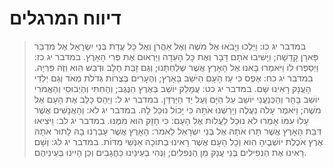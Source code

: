 # דיווח המרגלים

> במדבר יג כו: וַיֵּלְכוּ וַיָּבֹאוּ אֶל מֹשֶׁה וְאֶל אַהֲרֹן וְאֶל כָּל עֲדַת בְּנֵי יִשְׂרָאֵל אֶל מִדְבַּר פָּארָן קָדֵשָׁה; וַיָּשִׁיבוּ אֹתָם דָּבָר וְאֶת כָּל הָעֵדָה וַיַּרְאוּם אֶת פְּרִי הָאָרֶץ.
> במדבר יג כז: וַיְסַפְּרוּ לוֹ וַיֹּאמְרוּ בָּאנוּ אֶל הָאָרֶץ אֲשֶׁר שְׁלַחְתָּנוּ; וְגַם זָבַת חָלָב וּדְבַשׁ הִוא וְזֶה פִּרְיָהּ.
> במדבר יג כח: אֶפֶס כִּי עַז הָעָם הַיֹּשֵׁב בָּאָרֶץ; וְהֶעָרִים בְּצֻרוֹת גְּדֹלֹת מְאֹד וְגַם יְלִדֵי הָעֲנָק רָאִינוּ שָׁם.
> במדבר יג כט: עֲמָלֵק יוֹשֵׁב בְּאֶרֶץ הַנֶּגֶב; וְהַחִתִּי וְהַיְבוּסִי וְהָאֱמֹרִי יוֹשֵׁב בָּהָר וְהַכְּנַעֲנִי יוֹשֵׁב עַל הַיָּם וְעַל יַד הַיַּרְדֵּן.
> במדבר יג ל: וַיַּהַס כָּלֵב אֶת הָעָם אֶל מֹשֶׁה; וַיֹּאמֶר עָלֹה נַעֲלֶה וְיָרַשְׁנוּ אֹתָהּ כִּי יָכוֹל נוּכַל לָהּ.
> במדבר יג לא: וְהָאֲנָשִׁים אֲשֶׁר עָלוּ עִמּוֹ אָמְרוּ לֹא נוּכַל לַעֲלוֹת אֶל הָעָם:  כִּי חָזָק הוּא מִמֶּנּוּ.
> במדבר יג לב: וַיֹּצִיאוּ דִּבַּת הָאָרֶץ אֲשֶׁר תָּרוּ אֹתָהּ אֶל בְּנֵי יִשְׂרָאֵל לֵאמֹר:  הָאָרֶץ אֲשֶׁר עָבַרְנוּ בָהּ לָתוּר אֹתָהּ אֶרֶץ אֹכֶלֶת יוֹשְׁבֶיהָ הִוא וְכָל הָעָם אֲשֶׁר רָאִינוּ בְתוֹכָהּ אַנְשֵׁי מִדּוֹת.
> במדבר יג לג: וְשָׁם רָאִינוּ אֶת הַנְּפִילִים בְּנֵי עֲנָק מִן הַנְּפִלִים; וַנְּהִי בְעֵינֵינוּ כַּחֲגָבִים וְכֵן הָיִינוּ בְּעֵינֵיהֶם. 
 

